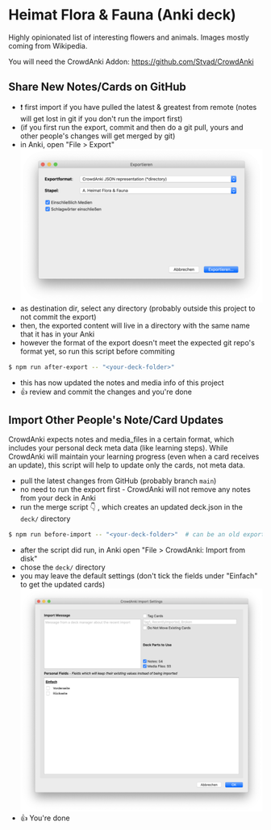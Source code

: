 # Heimat Flora & Fauna (Anki deck)

Highly opinionated list of interesting flowers and animals. Images mostly coming from Wikipedia.

You will need the CrowdAnki Addon: https://github.com/Stvad/CrowdAnki

## Share New Notes/Cards on GitHub

- ❗️ first import if you have pulled the latest & greatest from remote (notes will get lost in git if you don't run the import first)
- (if you first run the export, commit and then do a git pull, yours and other people's changes will get merged by git)
- in Anki, open "File > Export" ![](screenshot-export.png)
- as destination dir, select any directory (probably outside this project to not commit the export)
- then, the exported content will live in a directory with the same name that it has in your Anki
- however the format of the export doesn't meet the expected git repo's format yet, so run this script before commiting

```sh
$ npm run after-export -- "<your-deck-folder>"
```

- this has now updated the notes and media info of this project
- 👍 review and commit the changes and you're done

## Import Other People's Note/Card Updates

CrowdAnki expects notes and media_files in a certain format, which includes your personal deck meta data (like learning steps).
While CrowdAnki will maintain your learning progress (even when a card receives an update), this script will help to update only the cards, not meta data.

- pull the latest changes from GitHub (probably branch `main`)
- no need to run the export first - CrowdAnki will not remove any notes from your deck in Anki
- run the merge script 👇 , which creates an updated deck.json in the `deck/` directory

```sh
$ npm run before-import -- "<your-deck-folder>"  # can be an old export - the deck meta data is the only relevant part here
```

- after the script did run, in Anki open "File > CrowdAnki: Import from disk"
- chose the `deck/` directory
- you may leave the default settings (don't tick the fields under "Einfach" to get the updated cards) ![](screenshot-import.png)
- 👍 You're done
